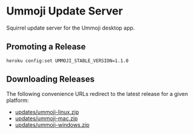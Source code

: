 # Ummoji Update Server

Squirrel update server for the Ummoji desktop app.

## Promoting a Release

```
heroku config:set UMMOJI_STABLE_VERSION=1.1.0
```

## Downloading Releases

The following convenience URLs redirect to the latest release for a given platform:

- [updates/ummoji-linux.zip](https://ummoji.herokuapp.com/updates/ummoji-linux.zip)
- [updates/ummoji-mac.zip](https://ummoji.herokuapp.com/updates/ummoji-mac.zip)
- [updates/ummoji-windows.zip](https://ummoji.herokuapp.com/updates/ummoji-windows.zip)
